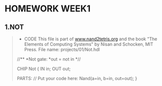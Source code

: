 # HOMEWORK WEEK1

## 1.NOT

>* CODE
>This file is part of www.nand2tetris.org
>and the book "The Elements of Computing Systems"
>by Nisan and Schocken, MIT Press.
>File name: projects/01/Not.hdl
>
>//**
> *Not gate:
> *out = not in
>*//
>
>CHIP Not {
> IN in;
> OUT out;
>
> PARTS:
>  // Put your code here:
>  Nand(a=in, b=in, out=out);
>}
